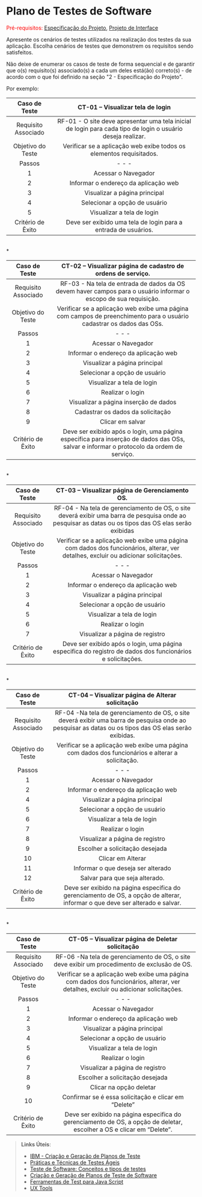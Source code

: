 # Plano de Testes de Software

<span style="color:red">Pré-requisitos: <a href="2-Especificação do Projeto.md"> Especificação do Projeto</a></span>, <a href="3-Projeto de Interface.md"> Projeto de Interface</a>

Apresente os cenários de testes utilizados na realização dos testes da sua aplicação. Escolha cenários de testes que demonstrem os requisitos sendo satisfeitos.

Não deixe de enumerar os casos de teste de forma sequencial e de garantir que o(s) requisito(s) associado(s) a cada um deles está(ão) correto(s) - de acordo com o que foi definido na seção "2 - Especificação do Projeto". 

Por exemplo:
 
| **Caso de Teste** 	| CT-01 – Visualizar tela de login  	|
|:---:	|:---:	|
|	Requisito Associado 	| RF-01 - O site deve apresentar uma tela inicial de login para cada tipo de login o usuário deseja realizar. |
| Objetivo do Teste 	| Verificar se a aplicação web exibe todos os elementos requisitados. |
   Passos | -                     -                 -     | 
|    1   	|    Acessar o Navegador                        |
|    2    |    Informar o endereço da aplicação web       |
|    3    |    Visualizar a página principal              |
|    4    |    Selecionar a opção de usuário              |
|    5    |    Visualizar a tela de login                 |
|Critério de Êxito | Deve ser exibido uma tela de login para a entrada de usuários. |

<br>*

| **Caso de Teste** 	| CT-02 – Visualizar página de cadastro de ordens de serviço.	|
| :---: | :---:|
|Requisito Associado | RF-03 - Na tela de entrada de dados da OS devem haver campos para o usuário informar o escopo de sua requisição.    |
| Objetivo do Teste 	| Verificar se a aplicação web exibe uma página com campos de preenchimento para o usuário cadastrar os dados das OSs. |
| Passos |  -                -                         - |            
|    1   |     Acessar o Navegador                       |
|    2   |     Informar o endereço da aplicação web      |
|    3   |     Visualizar a página principal             |
|    4   |     Selecionar a opção de usuário             |
|    5   |     Visualizar a tela de login                |  
|    6   |     Realizar o login                          |
|    7   |     Visualizar a página inserção de dados     |
|    8   |     Cadastrar os dados da solicitação         |
|    9   |     Clicar em salvar                          |       
|Critério de Êxito |  Deve ser exibido após o login, uma página especifica para inserção de dados das OSs, salvar e informar o protocolo da ordem de serviço.|

<br>*

| **Caso de Teste** 	| CT-03 – Visualizar página de Gerenciamento OS.	|
| :---: | :---:|
|Requisito Associado | RF-04 - Na tela de gerenciamento de OS, o site deverá exibir uma barra de pesquisa onde ao pesquisar as datas ou os tipos das OS elas serão exibidas  |
| Objetivo do Teste 	| Verificar se a aplicação web exibe uma página com dados dos funcionários, alterar, ver detalhes, excluir ou adicionar solicitações. |
| Passos   |     -                  -              -  |
|     1    |     Acessar o Navegador                  |
|     2    |     Informar o endereço da aplicação web |
|     3    |     Visualizar a página principal        |
|     4    |     Selecionar a opção de usuário        | 
|     5    |     Visualizar a tela de login           |
|     6    |    Realizar o login                      |
|     7    |    Visualizar a página de registro       |
|Critério de Êxito | Deve ser exibido após o login, uma página especifica do registro de dados dos funcionários e solicitações.|
<br>*

| **Caso de Teste** 	| CT-04 – Visualizar página de Alterar solicitação	|
| :---: | :---:|
|Requisito Associado | RF-04 -Na tela de gerenciamento de OS, o site deverá exibir uma barra de pesquisa onde ao pesquisar as datas ou os tipos das OS elas serão exibidas.   |
| Objetivo do Teste 	| Verificar se a aplicação web exibe uma página com dados dos funcionários e alterar a solicitação. |
| Passos 	|  -              -                 -   |
|   1     |  Acessar o Navegador                  |
|   2     |  Informar o endereço da aplicação web | 
|   4     |  Visualizar a página principal        |
|   5     |  Selecionar a opção de usuário        |
|   6     |  Visualizar a tela de login           |
|   7     |  Realizar o login                     |
|   8     |  Visualizar a página de registro      |
|   9     |  Escolher a solicitação desejada      |
|   10    |  Clicar em Alterar                    |
|   11    |  Informar o que deseja ser alterado   | 
|   12    |  Salvar para que seja alterado.       |
|Critério de Êxito | Deve ser exibido na página especifica do gerenciamento de OS, a opção de alterar, informar o que deve ser alterado e salvar.|

<br>*

| **Caso de Teste** 	| CT-05 – Visualizar página de Deletar solicitação	|
| :---: | :---:|
|Requisito Associado | RF-06 -Na tela de gerenciamento de OS, o site deve exibir um procedimento de exclusão de OS. |
| Objetivo do Teste 	| Verificar se a aplicação web exibe uma página com dados dos funcionários, alterar, ver detalhes, excluir ou adicionar solicitações. |
| Passos 	|        -         -             -       |
|    1    |        Acessar o Navegador             |                 
|    2    |  Informar o endereço da aplicação web  |
|    3    |  Visualizar a página principal         |
|    4    |  Selecionar a opção de usuário         | 
|    5    |  Visualizar a tela de login            |       
|    6    |  Realizar o login                      |
|    7    |  Visualizar a página de registro       |
|    8    |  Escolher a solicitação desejada       |
|    9    |  Clicar na opção deletar               |          
|    10   |  Confirmar se é essa solicitação e clicar em “Delete” |
|Critério de Êxito | Deve ser exibido na página especifica do gerenciamento de OS, a opção de deletar, escolher a OS e clicar em “Delete”.|



> **Links Úteis**:
> - [IBM - Criação e Geração de Planos de Teste](https://www.ibm.com/developerworks/br/local/rational/criacao_geracao_planos_testes_software/index.html)
> - [Práticas e Técnicas de Testes Ágeis](http://assiste.serpro.gov.br/serproagil/Apresenta/slides.pdf)
> -  [Teste de Software: Conceitos e tipos de testes](https://blog.onedaytesting.com.br/teste-de-software/)
> - [Criação e Geração de Planos de Teste de Software](https://www.ibm.com/developerworks/br/local/rational/criacao_geracao_planos_testes_software/index.html)
> - [Ferramentas de Test para Java Script](https://geekflare.com/javascript-unit-testing/)
> - [UX Tools](https://uxdesign.cc/ux-user-research-and-user-testing-tools-2d339d379dc7)
